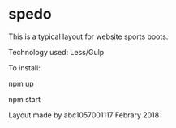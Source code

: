 # spedo
This is a typical layout for website sports boots.

Technology used:
Less/Gulp

To install:

npm up

npm start

Layout made by abc1057001117
Febrary 2018

